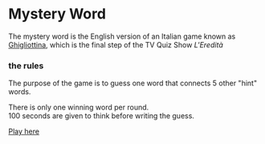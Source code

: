 # Mystery Word

The mystery word is the English version of
an Italian game known as [Ghigliottina](https://www.youtube.com/watch?v=eLGqqjawDp8&ab_channel=Rai),
which is the final step of the TV Quiz Show *L'Eredità*

### the rules
The purpose of the game is to guess one word that connects 5 other "hint" words.

There is only one winning word per round.\
100 seconds are given to think before writing the guess.

[Play here](https://themysteryword.herokuapp.com/)